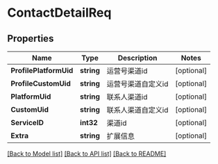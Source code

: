 # ContactDetailReq

## Properties

Name | Type | Description | Notes
------------ | ------------- | ------------- | -------------
**ProfilePlatformUid** | **string** | 运营号渠道id | [optional] 
**ProfileCustomUid** | **string** | 运营号渠道自定义id | [optional] 
**PlatformUid** | **string** | 联系人渠道id | [optional] 
**CustomUid** | **string** | 联系人渠道自定义id | [optional] 
**ServiceID** | **int32** | 渠道id | [optional] 
**Extra** | **string** | 扩展信息 | [optional] 

[[Back to Model list]](../README.md#documentation-for-models) [[Back to API list]](../README.md#documentation-for-api-endpoints) [[Back to README]](../README.md)


